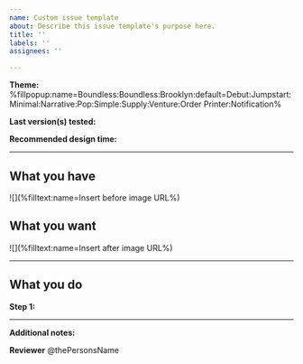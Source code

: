 ```yaml
---
name: Custom issue template
about: Describe this issue template's purpose here.
title: ''
labels: ''
assignees: ''

---
```


**Theme:** %fillpopup:name=Boundless:Boundless:Brooklyn:default=Debut:Jumpstart:Minimal:Narrative:Pop:Simple:Supply:Venture:Order Printer:Notification%

**Last version(s) tested:** 

**Recommended design time:** 



----

## What you have
![](%filltext:name=Insert before image URL%)

## What you want
![](%filltext:name=Insert after image URL%)

----

## What you do

**Step 1:**



----

**Additional notes:**


**Reviewer**
@thePersonsName
